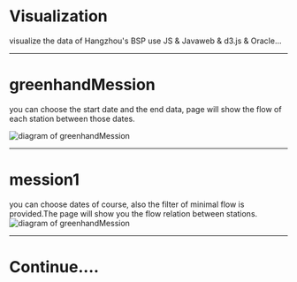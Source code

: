 Visualization
===========
visualize the data of Hangzhou's BSP
use JS & Javaweb & d3.js & Oracle...

-------------------
# greenhandMession
you can choose the start date and the end data, page will show the flow of each station between those dates.

![diagram of greenhandMession](https://github.com/ptmax/Visualization/blob/master/pics/m0.png)

------------------
# mession1
you can choose dates of course, also the filter of minimal flow is provided.The page will show you the flow relation between stations.
![diagram of greenhandMession](https://github.com/ptmax/Visualization/blob/master/pics/m1.png)

--------------------
# Continue....

